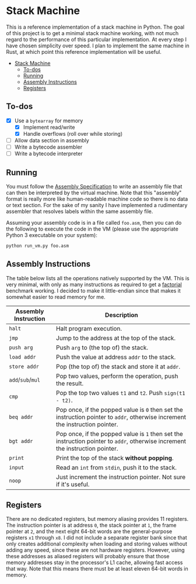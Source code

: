 # Stack Machine

This is a reference implementation of a stack machine in Python. The goal of
this project is to get a minimal stack machine working, with not much regard
to the performance of this particular implementation. At every step I have
chosen simplicity over speed. I plan to implement the same machine in Rust,
at which point this reference implementation will be useful.

- [Stack Machine](#stack-machine)
  - [To-dos](#to-dos)
  - [Running](#running)
  - [Assembly Instructions](#assembly-instructions)
  - [Registers](#registers)

## To-dos

- [x] Use a `bytearray` for memory
  - [x] Implement read/write
  - [x] Handle overflows (roll over while storing)
- [ ] Allow data section in assembly
- [ ] Write a bytecode assembler
- [ ] Write a bytecode interpreter
## Running

You must follow the [Assembly Specification](#assembly-specification) to
write an assembly file that can then be interpreted by the virtual machine.
Note that this "assembly" format is really more like human-readable machine
code so there is no data or text section. For the sake of my sanity I have
implemented a rudimentary assembler that resolves labels within the same
assembly file.

Assuming your assembly code is in a file called `foo.asm`, then you can do the
following to execute the code in the VM (please use the appropriate Python 3
executable on your system):
```bash
python run_vm.py foo.asm
```

## Assembly Instructions

The table below lists all the operations natively supported by the VM. This is
very minimal, with only as many instructions as required to get a
[factorial](factorial.asm) benchmark working. I decided to make it
little-endian since that makes it somewhat easier to read memory for me.

| Assembly Instruction | Description                                                                                                                   |
| -------------------- | ----------------------------------------------------------------------------------------------------------------------------- |
| `halt`               | Halt program execution.                                                                                                       |
| `jmp`                | Jump to the address at the top of the stack.                                                                                  |
| `push arg`           | Push `arg` to (the top of) the stack.                                                                                         |
| `load addr`          | Push the value at address `addr` to the stack.                                                                                |
| `store addr`         | Pop (the top of) the stack and store it at `addr`.                                                                            |
| `add`/`sub`/`mul`    | Pop two values, perform the operation, push the result.                                                                       |
| `cmp`                | Pop the top two values `t1` and `t2`. Push `sign(t1 - t2)`.                                                                   |
| `beq addr`           | Pop once, if the popped value is `0` then set the instruction pointer to `addr`, otherwise increment the instruction pointer. |
| `bgt addr`           | Pop once, if the popped value is `1` then set the instruction pointer to `addr`, otherwise increment the instruction pointer. |
| `print`              | Print the top of the stack **without popping**.                                                                               |
| `input`              | Read an `int` from `stdin`, push it to the stack.                                                                             |
| `noop`               | Just increment the instruction pointer. Not sure if it's useful.                                                              |


## Registers

There are no dedicated registers, but memory aliasing provides 11 registers.
The instruction pointer is at address `0`, the stack pointer at `1`, the
frame pointer at `2`, and the next eight 64-bit words are the general-purpose
registers `x1` through `x8`. I did not include a separate register bank since
that only creates additional complexity when loading and storing values without
adding any speed, since these are not hardware registers. However, using these
addresses as aliased registers will probably ensure that those memory addresses
stay in the processor's L1 cache, allowing fast access that way. Note that this
means there must be at least eleven 64-bit words in memory.
